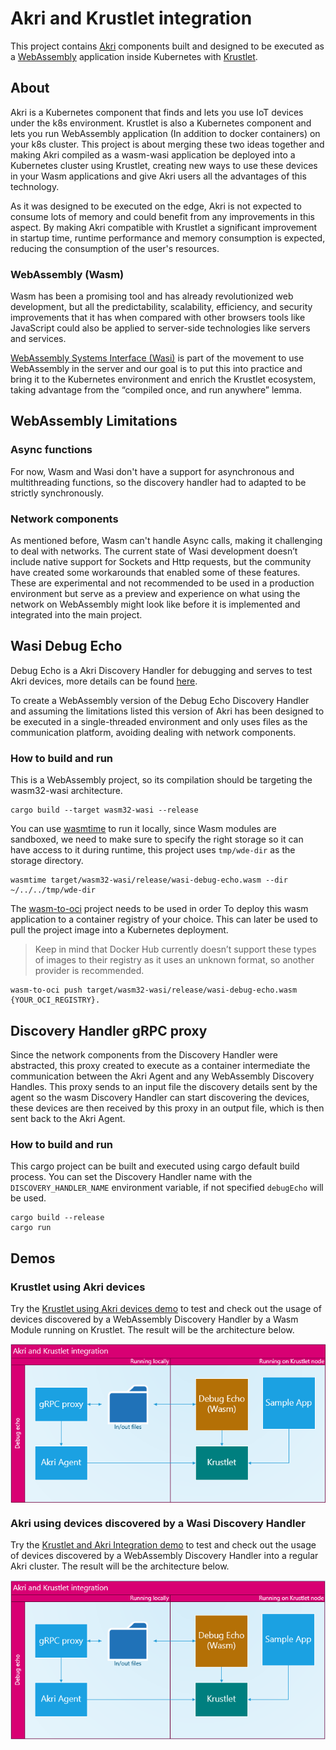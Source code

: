 # Akri and Krustlet integration
This project contains [Akri](https://github.com/deislabs/akri) components built and designed to be executed as a [WebAssembly](https://webassembly.org/) application inside Kubernetes with [Krustlet](https://github.com/deislabs/krustlet).

## About

Akri is a Kubernetes component that finds and lets you use IoT devices under the k8s environment. Krustlet is also a Kubernetes component and lets you run WebAssembly application (In addition to docker containers) on your k8s cluster. This project is about merging these two ideas together and making Akri compiled as a wasm-wasi application be deployed into a Kubernetes cluster using Krustlet, creating new ways to use these devices in your Wasm applications and give Akri users all the advantages of this technology.

As it was designed to be executed on the edge, Akri is not expected to consume lots of memory and could benefit from any improvements in this aspect. By making Akri compatible with Krustlet a significant improvement in startup time, runtime performance and memory consumption is expected, reducing the consumption of the user's resources.

### WebAssembly (Wasm)

Wasm has been a promising tool and has already revolutionized web development, but all the predictability, scalability, efficiency, and security improvements that it has when compared with other browsers tools like JavaScript could also be applied to server-side technologies like servers and services. 

[WebAssembly Systems Interface (Wasi)](https://wasi.dev/) is part of the movement to use WebAssembly in the server and our goal is to put this into practice and bring it to the Kubernetes environment and enrich the Krustlet ecosystem, taking advantage from the “compiled once, and run anywhere” lemma.

## WebAssembly Limitations

### Async functions

For now, Wasm and Wasi don't have a support for asynchronous and multithreading functions, so the discovery handler had to adapted to be strictly synchronously.

### Network components

As mentioned before, Wasm can't handle Async calls, making it challenging to deal with networks. The current state of Wasi development doesn’t include native support for Sockets and Http requests, but the community have created some workarounds that enabled some of these features. These are experimental and not recommended to be used in a production environment but serve as a preview and experience on what using the network on WebAssembly might look like before it is implemented and integrated into the main project.

## Wasi Debug Echo
Debug Echo is a Akri Discovery Handler for debugging and serves to test Akri devices, more details can be found [here](https://github.com/deislabs/akri/blob/main/docs/debug-echo-configuration.md).

To create a WebAssembly version of the Debug Echo Discovery Handler and assuming the limitations listed this version of Akri has been designed to be executed in a single-threaded environment and only uses files as the communication platform, avoiding dealing with network components.

### How to build and run

This is a WebAssembly project, so its compilation should be targeting the wasm32-wasi architecture.

```
cargo build --target wasm32-wasi --release
```

You can use [wasmtime](https://wasmtime.dev/) to run it locally, since Wasm modules are sandboxed, we need to make sure to specify the right storage so it can have access to it during runtime, this project uses `tmp/wde-dir` as the storage directory.

```
wasmtime target/wasm32-wasi/release/wasi-debug-echo.wasm --dir ~/../../tmp/wde-dir 
```

The [wasm-to-oci](https://github.com/engineerd/wasm-to-oci) project needs to be used in order To deploy this wasm application to a container registry of your choice. This can later be used to pull the project image into a Kubernetes deployment.
> Keep in mind that Docker Hub currently doesn’t support these types of images to their registry as it uses an unknown format, so another provider is recommended.

```
wasm-to-oci push target/wasm32-wasi/release/wasi-debug-echo.wasm {YOUR_OCI_REGISTRY}.
```

## Discovery Handler gRPC proxy
Since the network components from the Discovery Handler were abstracted, this proxy created to execute as a container intermediate the communication between the Akri Agent and any WebAssembly Discovery Handles. This proxy sends to an input file the discovery details sent by the agent so the wasm Discovery Handler can start discovering the devices, these devices are then received by this proxy in an output file, which is then sent back to the Akri Agent.

### How to build and run

This cargo project can be built and executed using cargo default build process.
You can set the Discovery Handler name with the `DISCOVERY_HANDLER_NAME` environment variable, if not specified `debugEcho` will be used.

```
cargo build --release
cargo run
```

## Demos

### Krustlet using Akri devices
Try the [Krustlet using Akri devices demo](./demo-kubelet.md) to test and check out the usage of devices discovered by a WebAssembly Discovery Handler by a Wasm Module running on Krustlet. The result will be the architecture below.

<img src="./KrustletUsingAkriDevicesDesign.png" alt="Krustlet integration architecture" style="padding-bottom: 10px padding-top: 10px;
margin-right: auto; display: block; margin-left: auto;"/>

### Akri using devices discovered by a Wasi Discovery Handler
Try the [Krustlet and Akri Integration demo](./demo-kubelet.md) to test and check out the usage of devices discovered by a WebAssembly Discovery Handler into a regular Akri cluster. The result will be the architecture below.

<img src="./AkriUsingKrustletDevicesDesign.png" alt="Krustlet integration architecture" style="padding-bottom: 10px padding-top: 10px;
margin-right: auto; display: block; margin-left: auto;"/>
